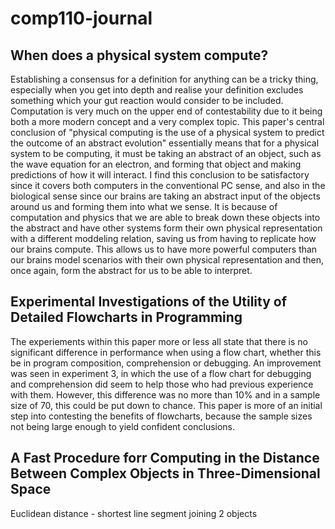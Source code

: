 # comp110-journal

<h2>When does a physical system compute?</h2>

Establishing a consensus for a definition for anything can be a tricky thing, especially when you get into depth and realise your definition excludes something which your gut reaction would consider to be included. Computation is very much on the upper end of contestability due to it being both a more modern concept and a very complex topic. This paper's central conclusion of "physical computing is the use of a physical system to predict the outcome of an abstract evolution" essentially means that for a physical system to be computing, it must be taking an abstract of an object, such as the wave equation for an electron, and forming that object and making predictions of how it will interact. I find this conclusion to be satisfactory since it covers both computers in the conventional PC sense, and also in the biological sense since our brains are taking an abstract input of the objects around us and forming them into what we sense. It is because of computation and physics that we are able to break down these objects into the abstract and have other systems form their own physical representation with a different moddeling relation, saving us from having to replicate how our brains compute. This allows us to have more powerful computers than our brains model scenarios with their own physical representation and then, once again, form the abstract for us to be able to interpret.

<h2>Experimental Investigations of the Utility of Detailed Flowcharts in Programming</h2>

The experiements within this paper more or less all state that there is no significant difference in performance when using a flow chart, whether this be in program composition, comprehension or debugging. An improvement was seen in experiment 3, in which the use of a flow chart for debugging and comprehension did seem to help those who had previous experience with them. However, this difference was no more than 10% and in a sample size of 70, this could be put down to chance. This paper is more of an initial step into contesting the benefits of flowcharts, because the sample sizes not being large enough to yield confident conclusions.

<h2>A Fast Procedure forr Computing in the Distance Between Complex Objects in Three-Dimensional Space</h2>

Euclidean distance - shortest line segment joining 2 objects
